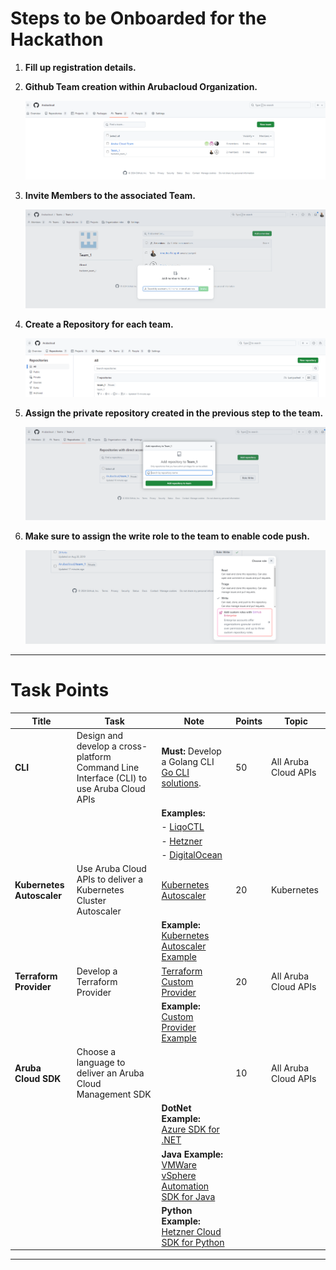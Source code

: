 # Steps to be Onboarded for the Hackathon

1. **Fill up registration details.**

2. **Github Team creation within Arubacloud Organization.**

   ![Team Creation](./images/image-2024-8-26_15-7-13.png)

3. **Invite Members to the associated Team.**

   ![Invite Members](./images/image-2024-8-26_15-7-45.png)

4. **Create a Repository for each team.**

   ![Create Repository](./images/image-2024-8-26_15-9-15.png)

5. **Assign the private repository created in the previous step to the team.**

   ![Assign Repository](./images/image-2024-8-26_15-10-27.png)

6. **Make sure to assign the write role to the team to enable code push.**

   ![Assign Write Role](./images/image-2024-8-26_15-11-14.png)

---

# Task Points

| Title                  | Task                                                                                         | Note                                                                                                                       | Points | Topic               |
|------------------------|----------------------------------------------------------------------------------------------|----------------------------------------------------------------------------------------------------------------------------|--------|---------------------|
| **CLI**                | Design and develop a cross-platform Command Line Interface (CLI) to use Aruba Cloud APIs      | **Must:** Develop a Golang CLI [Go CLI solutions](https://go.dev/solutions/clis).                                           | 50     | All Aruba Cloud APIs |
|                        |                                                                                              | **Examples:**                                                                                                              |        |                     |
|                        |                                                                                              | - [LiqoCTL](https://github.com/liqotech/liqo/tree/master/pkg/liqoctl)                                                      |        |                     |
|                        |                                                                                              | - [Hetzner](https://github.com/hetznercloud/cli)                                                                           |        |                     |
|                        |                                                                                              | - [DigitalOcean](https://github.com/digitalocean/doctl)                                                                    |        |                     |
| **Kubernetes Autoscaler**| Use Aruba Cloud APIs to deliver a Kubernetes Cluster Autoscaler                              | [Kubernetes Autoscaler](https://github.com/kubernetes/autoscaler)                                                          | 20     | Kubernetes          |
|                        |                                                                                              | **Example:** [Kubernetes Autoscaler Example](https://github.com/kubernetes/autoscaler/tree/c6b754c359a8563050933a590f9a5dece823c836/cluster-autoscaler) |        |                     |
| **Terraform Provider**  | Develop a Terraform Provider                                                                 | [Terraform Custom Provider](https://spacelift.io/blog/terraform-custom-provider)                                            | 20     | All Aruba Cloud APIs |
|                        |                                                                                              | **Example:** [Custom Provider Example](https://spacelift.io/blog/terraform-custom-provider)                                 |        |                     |
| **Aruba Cloud SDK**     | Choose a language to deliver an Aruba Cloud Management SDK                                    |                                                                                                                            | 10     | All Aruba Cloud APIs |
|                        |                                                                                              | **DotNet Example:** [Azure SDK for .NET](https://github.com/Azure/azure-sdk-for-net/tree/main)                              |        |                     |
|                        |                                                                                              | **Java Example:** [VMWare vSphere Automation SDK for Java](https://github.com/vmware/vsphere-automation-sdk-java)           |        |                     |
|                        |                                                                                              | **Python Example:** [Hetzner Cloud SDK for Python](https://github.com/hetznercloud/hcloud-python)                           |        |                     |

---
